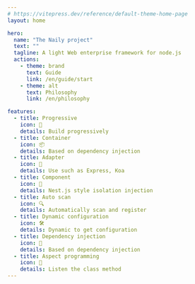 ```yaml
---
# https://vitepress.dev/reference/default-theme-home-page
layout: home

hero:
  name: "The Naily project"
  text: ""
  tagline: A light Web enterprise framework for node.js
  actions:
    - theme: brand
      text: Guide
      link: /en/guide/start
    - theme: alt
      text: Philosophy
      link: /en/philosophy

features:
  - title: Progressive
    icon: 📑
    details: Build progressively
  - title: Container
    icon: 📦
    details: Based on dependency injection
  - title: Adapter
    icon: 📡
    details: Use such as Express, Koa
  - title: Component
    icon: 🧩
    details: Nest.js style isolation injection
  - title: Auto scan
    icon: 🔍
    details: Automatically scan and register
  - title: Dynamic configuration
    icon: 🛠
    details: Dynamic to get configuration
  - title: Dependency injection
    icon: 🧬
    details: Based on dependency injection
  - title: Aspect programming
    icon: 🎯
    details: Listen the class method
---
```

